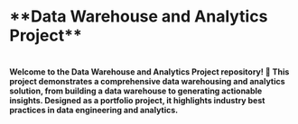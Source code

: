 <h1>**Data Warehouse and Analytics Project**<h1>
  
<h4>Welcome to the Data Warehouse and Analytics Project repository! 🚀
This project demonstrates a comprehensive data warehousing and analytics solution, from building a data warehouse to generating actionable insights. Designed as a portfolio project, it highlights industry best practices in data engineering and analytics.<h4>

